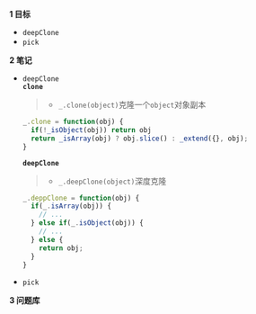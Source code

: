 
**1 目标**
* `deepClone`
* `pick`

**2 笔记**
* `deepClone`  
  **`clone`**  
    > * `_.clone(object)`克隆一个`object`对象副本  
    ```javascript
    _.clone = function(obj) {
      if(!_isObject(obj)) return obj
      return _isArray(obj) ? obj.slice() : _extend({}, obj);
    }
    ```

  **`deepClone`**  
    > * `_.deepClone(object)`深度克隆   
    ```javascript
    _.deppClone = function(obj) {
      if(_.isArray(obj)) {
        // ...
      } else if(_.isObject(obj)) {
        // ...
      } else {
        return obj;
      }
    }
    ```

* `pick`  

**3 问题库**   